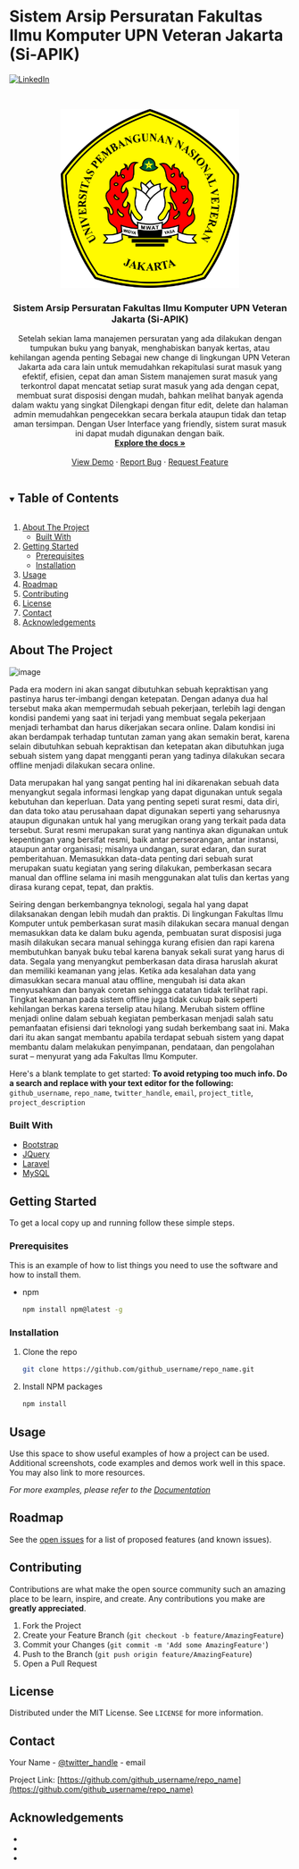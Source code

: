 # Sistem Arsip Persuratan Fakultas Ilmu Komputer UPN Veteran Jakarta (Si-APIK)
[![LinkedIn][linkedin-shield]][linkedin-url]



<!-- PROJECT LOGO -->
<br />
<p align="center">
  <a href="https://github.com/irzanfn/SuratUPN.github.io">
    <img src="public/img/Logo_UPNVJ.png" alt="Logo" width="320" height="320">
  </a>

  <h3 align="center">Sistem Arsip Persuratan Fakultas Ilmu Komputer UPN Veteran Jakarta (Si-APIK)</h3>

  <p align="center">
    Setelah sekian lama manajemen persuratan yang ada dilakukan dengan tumpukan buku yang banyak, menghabiskan banyak kertas, atau kehilangan agenda penting Sebagai new change di lingkungan UPN Veteran Jakarta ada cara lain untuk memudahkan rekapitulasi surat masuk yang efektif, efisien, cepat dan aman Sistem manajemen surat masuk yang terkontrol dapat mencatat setiap surat masuk yang ada dengan cepat, membuat surat disposisi dengan mudah, bahkan melihat banyak agenda dalam waktu yang singkat Dilengkapi dengan fitur edit, delete dan halaman admin memudahkan pengecekkan secara berkala ataupun tidak dan tetap aman tersimpan. Dengan User Interface yang friendly, sistem surat masuk ini dapat mudah digunakan dengan baik.
    <br />
    <a href="https://github.com/irzanfn/SuratUPN.github.io"><strong>Explore the docs »</strong></a>
    <br />
    <br />
    <a href="https://github.com/irzanfn/SuratUPN.github.io">View Demo</a>
    ·
    <a href="https://github.com/irzanfn/SuratUPN.github.io/issues">Report Bug</a>
    ·
    <a href="https://github.com/irzanfn/SuratUPN.github.io/issues">Request Feature</a>
  </p>
</p>



<!-- TABLE OF CONTENTS -->
<details open="open">
  <summary><h2 style="display: inline-block">Table of Contents</h2></summary>
  <ol>
    <li>
      <a href="#about-the-project">About The Project</a>
      <ul>
        <li><a href="#built-with">Built With</a></li>
      </ul>
    </li>
    <li>
      <a href="#getting-started">Getting Started</a>
      <ul>
        <li><a href="#prerequisites">Prerequisites</a></li>
        <li><a href="#installation">Installation</a></li>
      </ul>
    </li>
    <li><a href="#usage">Usage</a></li>
    <li><a href="#roadmap">Roadmap</a></li>
    <li><a href="#contributing">Contributing</a></li>
    <li><a href="#license">License</a></li>
    <li><a href="#contact">Contact</a></li>
    <li><a href="#acknowledgements">Acknowledgements</a></li>
  </ol>
</details>



<!-- ABOUT THE PROJECT -->
## About The Project

![image](https://user-images.githubusercontent.com/67045123/115532309-dfac5b00-a2bf-11eb-99b5-3d8b8613e173.png)

Pada era modern ini akan sangat dibutuhkan sebuah kepraktisan yang pastinya harus ter-imbangi dengan ketepatan. Dengan adanya dua hal tersebut maka akan mempermudah sebuah pekerjaan, terlebih lagi dengan kondisi pandemi yang saat ini terjadi yang membuat segala pekerjaan menjadi terhambat dan harus dikerjakan secara online. Dalam kondisi ini akan berdampak terhadap tuntutan zaman yang akan semakin berat, karena selain dibutuhkan sebuah kepraktisan dan ketepatan akan dibutuhkan juga sebuah sistem yang dapat mengganti peran yang tadinya dilakukan secara offline menjadi dilakukan secara online. 

Data merupakan hal yang sangat penting hal ini dikarenakan sebuah data menyangkut segala informasi lengkap yang dapat digunakan untuk segala kebutuhan dan keperluan. Data yang penting sepeti surat resmi, data diri, dan data toko atau perusahaan dapat digunakan seperti yang seharusnya ataupun digunakan untuk hal yang merugikan orang yang terkait pada data tersebut. Surat resmi merupakan surat yang nantinya akan digunakan untuk kepentingan yang bersifat resmi, baik antar perseorangan, antar instansi, ataupun antar organisasi; misalnya undangan, surat edaran, dan surat pemberitahuan. Memasukkan data-data penting dari sebuah surat merupakan suatu kegiatan yang sering dilakukan,  pemberkasan secara manual dan offline selama ini masih menggunakan alat tulis dan kertas yang dirasa kurang cepat, tepat, dan praktis. 

Seiring dengan berkembangnya teknologi, segala hal yang dapat dilaksanakan dengan lebih mudah dan praktis. Di lingkungan Fakultas Ilmu Komputer untuk pemberkasan surat masih dilakukan secara manual dengan memasukkan data ke dalam buku agenda, pembuatan surat disposisi juga masih dilakukan secara manual sehingga kurang efisien dan rapi karena membutuhkan banyak buku tebal karena banyak sekali surat yang harus di data. Segala yang menyangkut pemberkasan data dirasa haruslah akurat dan memiliki keamanan yang jelas. Ketika ada kesalahan data yang dimasukkan secara manual atau offline, mengubah isi data akan menyusahkan dan banyak coretan sehingga catatan tidak terlihat rapi. Tingkat keamanan pada sistem offline juga tidak cukup baik seperti kehilangan berkas karena terselip atau hilang. Merubah sistem offline menjadi online dalam sebuah kegiatan pemberkasan menjadi salah satu pemanfaatan efisiensi dari teknologi yang sudah berkembang saat ini. Maka dari itu akan sangat membantu apabila terdapat sebuah sistem yang dapat membantu dalam melakukan penyimpanan, pendataan, dan pengolahan surat – menyurat yang ada Fakultas Ilmu Komputer.


Here's a blank template to get started:
**To avoid retyping too much info. Do a search and replace with your text editor for the following:**
`github_username`, `repo_name`, `twitter_handle`, `email`, `project_title`, `project_description`


### Built With

* [Bootstrap](https://getbootstrap.com)
* [JQuery](https://jquery.com)
* [Laravel](https://laravel.com)
* [MySQL](https://www.mysql.com/)


<!-- GETTING STARTED -->
## Getting Started

To get a local copy up and running follow these simple steps.

### Prerequisites

This is an example of how to list things you need to use the software and how to install them.
* npm
  ```sh
  npm install npm@latest -g
  ```

### Installation

1. Clone the repo
   ```sh
   git clone https://github.com/github_username/repo_name.git
   ```
2. Install NPM packages
   ```sh
   npm install
   ```



<!-- USAGE EXAMPLES -->
## Usage

Use this space to show useful examples of how a project can be used. Additional screenshots, code examples and demos work well in this space. You may also link to more resources.

_For more examples, please refer to the [Documentation](https://example.com)_



<!-- ROADMAP -->
## Roadmap

See the [open issues](https://github.com/github_username/repo_name/issues) for a list of proposed features (and known issues).



<!-- CONTRIBUTING -->
## Contributing

Contributions are what make the open source community such an amazing place to be learn, inspire, and create. Any contributions you make are **greatly appreciated**.

1. Fork the Project
2. Create your Feature Branch (`git checkout -b feature/AmazingFeature`)
3. Commit your Changes (`git commit -m 'Add some AmazingFeature'`)
4. Push to the Branch (`git push origin feature/AmazingFeature`)
5. Open a Pull Request



<!-- LICENSE -->
## License

Distributed under the MIT License. See `LICENSE` for more information.



<!-- CONTACT -->
## Contact

Your Name - [@twitter_handle](https://twitter.com/twitter_handle) - email

Project Link: [https://github.com/github_username/repo_name](https://github.com/github_username/repo_name)



<!-- ACKNOWLEDGEMENTS -->
## Acknowledgements

* []()
* []()
* []()





<!-- MARKDOWN LINKS & IMAGES -->
[linkedin-shield]: https://img.shields.io/badge/-LinkedIn-black.svg?style=for-the-badge&logo=linkedin&colorB=555
[linkedin-url]: https://www.linkedin.com/in/irzan-fajari-nurahmadan-92124280/
